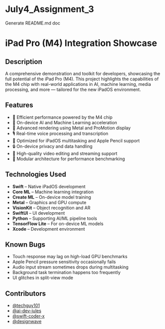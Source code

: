 # July4_Assignment_3
Generate README.md doc
# iPad Pro (M4) Integration Showcase

## Description

A comprehensive demonstration and toolkit for developers, showcasing the full potential of the iPad Pro (M4). This project highlights the capabilities of the M4 chip with real-world applications in AI, machine learning, media processing, and more — tailored for the new iPadOS environment.

## Features

- 🔋 Efficient performance powered by the M4 chip
- 🧠 On-device AI and Machine Learning acceleration
- 🎨 Advanced rendering using Metal and ProMotion display
- 🎙️ Real-time voice processing and transcription
- 📱 Optimized for iPadOS multitasking and Apple Pencil support
- 🔒 On-device privacy and data handling
- 🎥 High-quality video editing and streaming support
- 🧩 Modular architecture for performance benchmarking

## Technologies Used

- **Swift** – Native iPadOS development
- **Core ML** – Machine learning integration
- **Create ML** – On-device model training
- **Metal** – Graphics and GPU compute
- **VisionKit** – Object recognition and AR
- **SwiftUI** – UI development
- **Python** – Supporting AI/ML pipeline tools
- **TensorFlow Lite** – For on-device ML models
- **Xcode** – Development environment

## Known Bugs

- Touch response may lag on high-load GPU benchmarks
- Apple Pencil pressure sensitivity occasionally fails
- Audio input stream sometimes drops during multitasking
- Background task termination happens too frequently
- UI glitches in split-view mode

## Contributors

- [@techguy101](https://github.com/techguy101)
- [@ai-dev-jules](https://github.com/ai-dev-jules)
- [@swift-coder-x](https://github.com/swift-coder-x)
- [@designwave](https://github.com/designwave)

